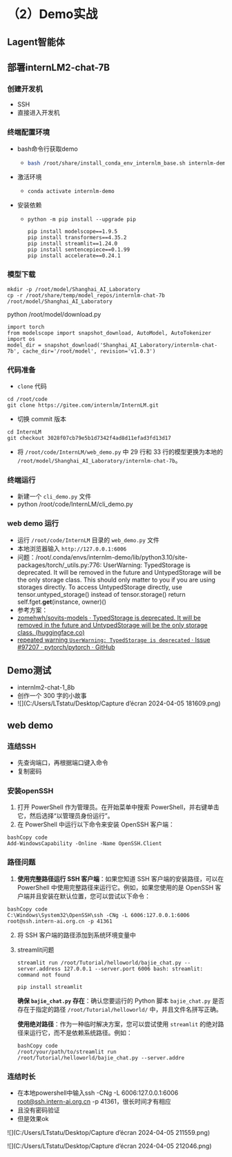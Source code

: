 # （2）Demo实战



## Lagent智能体

## 部署internLM2-chat-7B

### 创建开发机

- SSH
- 直接进入开发机

### 终端配置环境

- bash命令行获取demo

  - ```bash
    bash /root/share/install_conda_env_internlm_base.sh internlm-demo  # 执行该脚本文件来安装项目实验环境
    ```

- 激活环境

  - ```
    conda activate internlm-demo
    ```

- 安装依赖

  - ```
    python -m pip install --upgrade pip
    
    pip install modelscope==1.9.5
    pip install transformers==4.35.2
    pip install streamlit==1.24.0
    pip install sentencepiece==0.1.99
    pip install accelerate==0.24.1
    ```

### 模型下载

```
mkdir -p /root/model/Shanghai_AI_Laboratory
cp -r /root/share/temp/model_repos/internlm-chat-7b /root/model/Shanghai_AI_Laboratory
```

python /root/model/download.py

```
import torch
from modelscope import snapshot_download, AutoModel, AutoTokenizer
import os
model_dir = snapshot_download('Shanghai_AI_Laboratory/internlm-chat-7b', cache_dir='/root/model', revision='v1.0.3')
```

### 代码准备

- `clone` 代码

```
cd /root/code
git clone https://gitee.com/internlm/InternLM.git
```

- 切换 commit 版本

```
cd InternLM
git checkout 3028f07cb79e5b1d7342f4ad8d11efad3fd13d17
```

- 将 `/root/code/InternLM/web_demo.py` 中 29 行和 33 行的模型更换为本地的 `/root/model/Shanghai_AI_Laboratory/internlm-chat-7b`。

### 终端运行

- 新建一个 `cli_demo.py` 文件
- python /root/code/InternLM/cli_demo.py

### web demo 运行

- 运行 `/root/code/InternLM` 目录的 `web_demo.py` 文件
- 本地浏览器输入 `http://127.0.0.1:6006`
- 问题：/root/.conda/envs/internlm-demo/lib/python3.10/site-packages/torch/_utils.py:776: UserWarning: TypedStorage is deprecated. It will be removed in the future and UntypedStorage will be the only storage class. This should only matter to you if you are using storages directly.  To access UntypedStorage directly, use tensor.untyped_storage() instead of tensor.storage()
    return self.fget.__get__(instance, owner)()
-  参考方案：
  - [zomehwh/sovits-models · TypedStorage is deprecated. It will be removed in the future and UntypedStorage will be the only storage class. (huggingface.co)](https://huggingface.co/spaces/zomehwh/sovits-models/discussions/10)
  - [repeated warning `UserWarning: TypedStorage is deprecated` · Issue #97207 · pytorch/pytorch · GitHub](https://github.com/pytorch/pytorch/issues/97207)


## Demo测试

- internlm2-chat-1_8b
- 创作一个 300 字的小故事
- ![](C:/Users/LTstatu/Desktop/Capture d’écran 2024-04-05 181609.png)

## web demo

### 连结SSH

- 先查询端口，再根据端口键入命令 
- 复制密码

### 安装openSSH

1. 打开 PowerShell 作为管理员。在开始菜单中搜索 PowerShell，并右键单击它，然后选择“以管理员身份运行”。
2. 在 PowerShell 中运行以下命令来安装 OpenSSH 客户端：

```
bashCopy code
Add-WindowsCapability -Online -Name OpenSSH.Client
```

### 路径问题

1. **使用完整路径运行 SSH 客户端**：如果您知道 SSH 客户端的安装路径，可以在 PowerShell 中使用完整路径来运行它。例如，如果您使用的是 OpenSSH 客户端并且安装在默认位置，您可以尝试以下命令：

```
bashCopy code
C:\Windows\System32\OpenSSH\ssh -CNg -L 6006:127.0.0.1:6006 root@ssh.intern-ai.org.cn -p 41361
```

2. 将 SSH 客户端的路径添加到系统环境变量中

3. streamlit问题

   ```
   streamlit run /root/Tutorial/helloworld/bajie_chat.py --server.address 127.0.0.1 --server.port 6006 bash: streamlit: command not found
   ```

   ```
   pip install streamlit
   ```

   **确保 `bajie_chat.py` 存在**：确认您要运行的 Python 脚本 `bajie_chat.py` 是否存在于指定的路径 `/root/Tutorial/helloworld/` 中，并且文件名拼写正确。

   **使用绝对路径**：作为一种临时解决方案，您可以尝试使用 `streamlit` 的绝对路径来运行它，而不是依赖系统路径。例如：

   ```
   bashCopy code
   /root/your/path/to/streamlit run /root/Tutorial/helloworld/bajie_chat.py --server.addre
   ```

### 连结时长

- 在本地powershell中输入ssh -CNg -L 6006:127.0.0.1:6006 root@ssh.intern-ai.org.cn -p 41361，很长时间才有相应
- 且没有密码验证
- 但是效果ok

![](C:/Users/LTstatu/Desktop/Capture d’écran 2024-04-05 211559.png)

![](C:/Users/LTstatu/Desktop/Capture d’écran 2024-04-05 212046.png)
